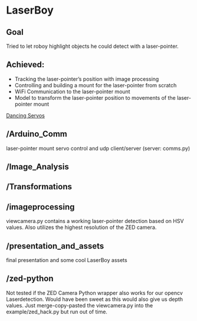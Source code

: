 # LaserBoy
## Goal
Tried to let roboy highlight objects he could detect with a laser-pointer.

## Achieved:
* Tracking the laser-pointer’s position with image processing
* Controlling and building a mount for the laser-pointer from scratch
* WiFi Communication to the laser-pointer mount
* Model to transform the laser-pointer position to movements of the laser-pointer mount

[Dancing Servos](/presentation_and_assets/ezgif.com-video-to-gif.gif)

## /Arduino_Comm
laser-pointer mount servo control and udp client/server (server: comms.py)

## /Image_Analysis

## /Transformations

## /imageprocessing
viewcamera.py contains a working laser-pointer detection based on HSV values. Also utilizes the highest resolution of the ZED camera.

## /presentation_and_assets
final presentation and some cool LaserBoy assets

## /zed-python
Not tested if the ZED Camera Python wrapper also works for our opencv Laserdetection. Would have been sweet as this would also give us depth values. Just merge-copy-pasted the viewcamera.py into the example/zed_hack.py but run out of time.
